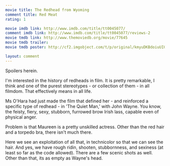 ```yaml
---
movie title: The Redhead from Wyoming
comment title: Red Meat
rating: 1

movie imdb link: http://www.imdb.com/title/tt0045077/
comment imdb link: http://www.imdb.com/title/tt0045077/reviews-2
movie tmdb link: http://www.themoviedb.org/movie/77645
movie tmdb trailer: 
movie tmdb poster: http://cf2.imgobject.com/t/p/original/kmyuDKBdoiuUIGJcPQg0gVd2sJB.jpg

layout: comment
---
```


Spoilers herein.

I'm interested in the history of redheads in film. It is pretty remarkable, I think and one of the purest stereotypes - or collection of them - in all filmdom. That effectively means in all life.

Ms O'Hara had just made the film that defined her - and reinforced a specific type of redhead - in 'The Quiet Man,' with John Wayne. You know, the feisty, fiery, sexy, stubborn, furrowed brow Irish lass, capable even of physical anger.

Problem is that Maureen is a pretty unskilled actress. Other than the red hair and a torpedo bra, there isn't much there.

Here we see an exploitation of all that, in technicolor so that we can see the hair. And yes, we have rough ridin, shooten, stubbornness, and sexiness (at least so far as the code allowed). There are a few scenic shots as well. Other than that, its as empty as Wayne's head.